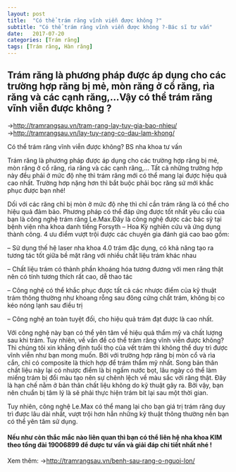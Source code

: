 ```yaml
---
layout: post
title:  "Có thể trám răng vĩnh viễn được không ?"
subtitle: "Có thể trám răng vĩnh viễn được không ?-Bác sĩ tư vấn"
date:   2017-07-20
categories: [Trám răng]
tags: [Trám răng, Hàn răng]
---
```

<h2>Trám răng là phương pháp được áp dụng cho các trường hợp răng bị mẻ, mòn răng ở cổ răng, rìa răng và các cạnh răng,…Vậy có thể trám răng vĩnh viễn được không ?</h2>

→http://tramrangsau.vn/tram-rang-lay-tuy-gia-bao-nhieu/<br>
→http://tramrangsau.vn/lay-tuy-rang-co-dau-lam-khong/

Có thể trám răng vĩnh viễn được không? BS nha khoa tư vấn

Trám răng là phương pháp được áp dụng cho các trường hợp răng bị mẻ, mòn răng ở cổ răng, rìa răng và các cạnh răng,… Tất cả những trường hợp này đều phải ở mức độ nhẹ thì trám răng mới có thể mang lại được hiệu quả cao nhất. Trường hơp nặng hơn thì bắt buộc phải bọc răng sứ mới khắc phục được bạn nhé!

Dối với các răng chỉ bị mòn ở mức độ nhẹ thì chỉ cần trám răng là có thể cho hiệu quả đảm bảo. Phương pháp có thể đáp ứng được tốt nhất yêu cầu của bạn là công nghệ trám răng Le.Max.Đây là công nghệ được các bác sỹ tại bệnh viện nha khoa danh tiếng Forsyth – Hoa Kỳ nghiên cứu và ứng dụng thành công. 4 ưu điểm vượt trội được các chuyên gia đánh giá cao bao gồm:

– Sử dụng thế hệ laser nha khoa 4.0 trám đặc dụng, có khả năng tạo ra tương tác tốt giữa bề mặt răng với nhiều chất liệu trám khác nhau

– Chất liệu trám có thành phần khoáng hóa tương đương với men răng thật nên có tính tương thích rất cao, dễ thao tác

– Công nghệ có thể khắc phục được tất cả các nhược điểm của kỹ thuật trám thông thường như khoang rỗng sau đông cứng chất trám, không bị co kéo nóng lạnh sau điều trị

– Công nghệ an toàn tuyệt đối, cho hiệu quả trám đạt được là cao nhất.

Với công nghệ này bạn có thể yên tâm về hiệu quả thẩm mỹ và chất lượng sau khi trám. Tuy nhiên, về vấn đề có thể trám răng vĩnh viễn được không? Thì chúng tôi xin khẳng định tuổi thọ của vết trám thì không thể duy trì được vĩnh viễn như bạn mong muốn. Bởi với trường hợp răng bị mòn cổ và rìa cắn, chỉ có composite là thích hợp để trám thẩm mỹ nhất. Song bản thân chất liệu này lại có nhược điểm là bị ngấm nước bọt, lâu ngày có thể làm miếng trám bị đổi màu tạo nên sự chênh lệch về màu sắc với răng thật. Đây là hạn chế nằm ở bản thân chất liệu không do kỹ thuật gây ra. Bởi vậy, bạn nên chuẩn bị tâm lý là sẽ phải thực hiện trám bít lại sau một thời gian.

Tuy nhiên, công nghệ Le.Max có thể mang lại cho bạn giá trị trám răng duy trì được lâu dài nhất, vượt trội hơn hẳn những kỹ thuật thông thường nên bạn có thể yên tâm sử dụng.

<h4>Nếu như còn thắc mắc nào liên quan thì bạn có thể liên hệ nha khoa KIM theo tổng đài 19006899 để được tư vấn và giải đáp chi tiết nhất nhé !</h4>

Xem thêm:
→http://tramrangsau.vn/benh-sau-rang-o-nguoi-lon/
